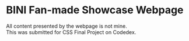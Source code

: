 # BINI Fan-made Showcase Webpage

All content presented by the webpage is not mine. <br>
This was submitted for CSS Final Project on Codedex.
